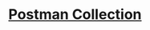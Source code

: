 # [Postman Collection](https://warped-sunset-955550.postman.co/workspace/dompet-prog3-group~161d5b60-b240-4916-9928-de6ab7017076/collection/28674538-d6c7f822-1019-40c2-b9a1-6640052e5932?action=share&creator=28615820)

